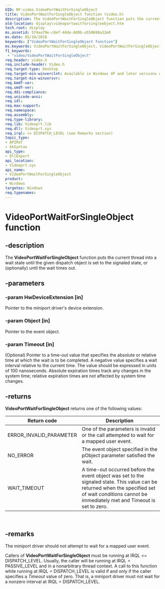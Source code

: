 ```yaml
---
UID: NF:video.VideoPortWaitForSingleObject
title: VideoPortWaitForSingleObject function (video.h)
description: The VideoPortWaitForSingleObject function puts the current thread into a wait state until the given dispatch object is set to the signaled state, or (optionally) until the wait times out.
old-location: display\videoportwaitforsingleobject.htm
tech.root: display
ms.assetid: 574aa79e-c8ef-44de-8d0b-a550698a32e0
ms.date: 05/10/2018
keywords: ["VideoPortWaitForSingleObject function"]
ms.keywords: VideoPortWaitForSingleObject, VideoPortWaitForSingleObject function [Display Devices], VideoPort_Functions_a1678f59-0c1c-4b0a-b1e6-2dbb71c8a7c2.xml, display.videoportwaitforsingleobject, video/VideoPortWaitForSingleObject
f1_keywords:
 - "video/VideoPortWaitForSingleObject"
req.header: video.h
req.include-header: Video.h
req.target-type: Desktop
req.target-min-winverclnt: Available in Windows XP and later versions of the Windows operating systems.
req.target-min-winversvr: 
req.kmdf-ver: 
req.umdf-ver: 
req.ddi-compliance: 
req.unicode-ansi: 
req.idl: 
req.max-support: 
req.namespace: 
req.assembly: 
req.type-library: 
req.lib: Videoprt.lib
req.dll: Videoprt.sys
req.irql: <= DISPATCH_LEVEL (see Remarks section)
topic_type:
- APIRef
- kbSyntax
api_type:
- DllExport
api_location:
- Videoprt.sys
api_name:
- VideoPortWaitForSingleObject
product:
- Windows
targetos: Windows
req.typenames: 
---
```


# VideoPortWaitForSingleObject function

## -description

The <b>VideoPortWaitForSingleObject</b> function puts the current thread into a wait state until the given dispatch object is set to the signaled state, or (optionally) until the wait times out.

## -parameters

### -param HwDeviceExtension [in]

Pointer to the miniport driver's device extension.


### -param Object [in]

Pointer to the event object.


### -param Timeout [in]

(Optional) Pointer to a time-out value that specifies the absolute or relative time at which the wait is to be completed. A negative value specifies a wait interval relative to the current time. The value should be expressed in units of 100 nanoseconds. Absolute expiration times track any changes in the system time; relative expiration times are not affected by system time changes.


## -returns

<b>VideoPortWaitForSingleObject</b> returns one of the following values:

|Return code|Description|
|--- |--- |
|ERROR_INVALID_PARAMETER|One of the parameters is invalid or the call attempted to wait for a mapped user event.|
|NO_ERROR|The event object specified in the pObject parameter satisfied the wait.|
|WAIT_TIMEOUT|A time-out occurred before the event object was set to the signaled state. This value can be returned when the specified set of wait conditions cannot be immediately met and Timeout is set to zero.|
 
## -remarks

The miniport driver should not attempt to wait for a mapped user event.

Callers of <b>VideoPortWaitForSingleObject</b> must be running at IRQL <= DISPATCH_LEVEL. Usually, the caller will be running at IRQL = PASSIVE_LEVEL and in a nonarbitrary thread context. A call to this function while running at IRQL = DISPATCH_LEVEL is valid if and only if the caller specifies a <i>Timeout</i> value of zero. That is, a miniport driver must not wait for a nonzero interval at IRQL = DISPATCH_LEVEL.
